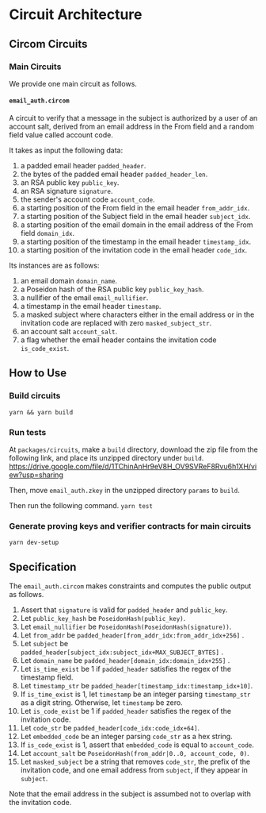 # Circuit Architecture
## Circom Circuits
### Main Circuits

We provide one main circuit as follows.

#### `email_auth.circom`
A circuit to verify that a message in the subject is authorized by a user of an account salt, derived from an email address in the From field and a random field value called account code.

It takes as input the following data:
1. a padded email header `padded_header`.
2. the bytes of the padded email header `padded_header_len`.
3. an RSA public key `public_key`.
4. an RSA signature `signature`.
5. the sender's account code `account_code`.
6. a starting position of the From field in the email header `from_addr_idx`.
7. a starting position of the Subject field in the email header `subject_idx`.
8. a starting position of the email domain in the email address of the From field `domain_idx`.
10. a starting position of the timestamp in the email header `timestamp_idx`.
11. a starting position of the invitation code in the email header `code_idx`.

Its instances are as follows:
1. an email domain `domain_name`.
2. a Poseidon hash of the RSA public key `public_key_hash`.
3. a nullifier of the email `email_nullifier`.
4. a timestamp in the email header `timestamp`.
5. a masked subject where characters either in the email address or in the invitation code are replaced with zero  `masked_subject_str`.
6. an account salt `account_salt`.
7. a flag whether the email header contains the invitation code `is_code_exist`.

## How to Use
### Build circuits
`yarn && yarn build`

### Run tests
At `packages/circuits`, make a `build` directory, download the zip file from the following link, and place its unzipped directory under `build`.
https://drive.google.com/file/d/1TChinAnHr9eV8H_OV9SVReF8Rvu6h1XH/view?usp=sharing

Then, move `email_auth.zkey` in the unzipped directory `params` to `build`. 

Then run the following command.
`yarn test`

### Generate proving keys and verifier contracts for main circuits
`yarn dev-setup`

## Specification
The `email_auth.circom` makes constraints and computes the public output as follows.
1. Assert that `signature` is valid for `padded_header` and `public_key`.
2. Let `public_key_hash` be `PoseidonHash(public_key)`.
3. Let `email_nullifier` be `PoseidonHash(PoseidonHash(signature))`.
4. Let `from_addr` be `padded_header[from_addr_idx:from_addr_idx+256]` .
5. Let `subject` be `padded_header[subject_idx:subject_idx+MAX_SUBJECT_BYTES]` .
6. Let `domain_name` be `padded_header[domain_idx:domain_idx+255]` .
7. Let `is_time_exist` be 1 if `padded_header` satisfies the regex of the timestamp field.
8. Let `timestamp_str` be `padded_header[timestamp_idx:timestamp_idx+10]`.
9. If `is_time_exist` is 1, let `timestamp` be an integer parsing `timestamp_str` as a digit string. Otherwise, let `timestamp` be zero.
10. Let `is_code_exist` be 1 if `padded_header` satisfies the regex of the invitation code.
11. Let `code_str` be `padded_header[code_idx:code_idx+64]`.
12. Let `embedded_code`  be an integer parsing `code_str` as a hex string.
13. If `is_code_exist` is 1, assert that `embedded_code` is equal to `account_code`.
14. Let `account_salt` be `PoseidonHash(from_addr|0..0, account_code, 0)`.
15. Let `masked_subject` be a string that removes `code_str`, the prefix of the invitation code, and one email address from `subject`, if they appear in `subject`.

Note that the email address in the subject is assumbed not to overlap with the invitation code.